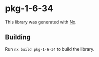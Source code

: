# pkg-1-6-34

This library was generated with [Nx](https://nx.dev).

## Building

Run `nx build pkg-1-6-34` to build the library.
